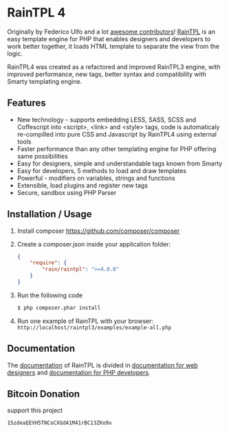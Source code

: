 RainTPL 4
=========

Originally by Federico Ulfo and a lot [awesome contributors](https://github.com/rainphp/raintpl3/network)!
[RainTPL](http://raintpl.com) is an easy template engine for PHP that enables designers and developers to work better together, it loads HTML template to separate the view from the logic.

RainTPL4 was created as a refactored and improved RainTPL3 engine, with improved performance, new tags, better syntax and compatibility with Smarty templating engine.

Features
--------
* New technology - supports embedding LESS, SASS, SCSS and Coffescript into &lt;script&gt;, &lt;link&gt; and &lt;style&gt; tags, code is automaticaly re-compilled into pure CSS and Javascript by RainTPL4 using external tools
* Faster performance than any other templating engine for PHP offering same possibilities
* Easy for designers, simple and understandable tags known from Smarty
* Easy for developers, 5 methods to load and draw templates
* Powerful - modifiers on variables, strings and functions
* Extensible, load plugins and register new tags
* Secure, sandbox using PHP Parser


Installation / Usage
--------------------

1. Install composer https://github.com/composer/composer
2. Create a composer.json inside your application folder:

    ``` json
    {
        "require": {
            "rain/raintpl": ">=4.0.0"
        }
    }
    ```
3. Run the following code

    ``` sh
    $ php composer.phar install
    ```

4. Run one example of RainTPL with your browser: ```http://localhost/raintpl3/examples/example-all.php```

Documentation
-------------
The [documentation](https://github.com/rainphp/raintpl3/wiki/Documentation) of RainTPL is divided in [documentation for web designers](https://github.com/rainphp/raintpl3/wiki/Documentation-for-web-designers) and [documentation for PHP developers](https://github.com/rainphp/raintpl3/wiki/Documentation-for-PHP-developers).


Bitcoin Donation
----------------
support this project
``` 
15zdeaEEVH5TNCoCXGdA1M41rBC13ZKo9x
```
